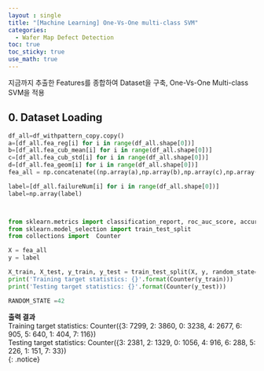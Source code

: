 ```yaml
---
layout : single
title: "[Machine Learning] One-Vs-One multi-class SVM"
categories: 
  - Wafer Map Defect Detection
toc: true
toc_sticky: true
use_math: true
---
```


지금까지 추출한 Features를 종합하여 Dataset을 구축, One-Vs-One Multi-class SVM을 적용     


## 0. Dataset Loading   

```python
df_all=df_withpattern_copy.copy()
a=[df_all.fea_reg[i] for i in range(df_all.shape[0])] 
b=[df_all.fea_cub_mean[i] for i in range(df_all.shape[0])] 
c=[df_all.fea_cub_std[i] for i in range(df_all.shape[0])] 
d=[df_all.fea_geom[i] for i in range(df_all.shape[0])]
fea_all = np.concatenate((np.array(a),np.array(b),np.array(c),np.array(d)),axis=1) 

label=[df_all.failureNum[i] for i in range(df_all.shape[0])]
label=np.array(label)



from sklearn.metrics import classification_report, roc_auc_score, accuracy_score
from sklearn.model_selection import train_test_split
from collections import  Counter

X = fea_all
y = label

X_train, X_test, y_train, y_test = train_test_split(X, y, random_state=42)                      
print('Training target statistics: {}'.format(Counter(y_train)))
print('Testing target statistics: {}'.format(Counter(y_test)))

RANDOM_STATE =42
```

**출력 결과**   
Training target statistics: Counter({3: 7299, 2: 3860, 0: 3238, 4: 2677, 6: 905, 5: 640, 1: 404, 7: 116})   
Testing target statistics: Counter({3: 2381, 2: 1329, 0: 1056, 4: 916, 6: 288, 5: 226, 1: 151, 7: 33})   
{: .notice}



